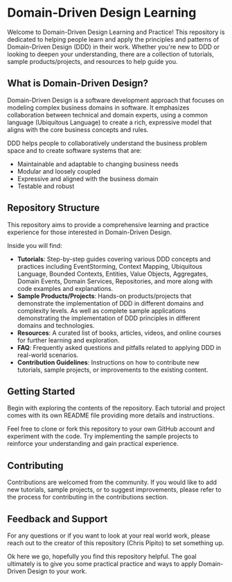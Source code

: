 # Domain-Driven Design Learning

Welcome to Domain-Driven Design Learning and Practice! This repository is dedicated to helping people learn and apply the principles and patterns of Domain-Driven Design (DDD) in their work. Whether you're new to DDD or looking to deepen your understanding, there are a collection of tutorials, sample products/projects, and resources to help guide you.

## What is Domain-Driven Design?

Domain-Driven Design is a software development approach that focuses on modeling complex business domains in software. It emphasizes collaboration between technical and domain experts, using a common language (Ubiquitous Language) to create a rich, expressive model that aligns with the core business concepts and rules.

DDD helps people to collaboratively understand the business problem space and to create software systems that are:

- Maintainable and adaptable to changing business needs
- Modular and loosely coupled
- Expressive and aligned with the business domain
- Testable and robust

## Repository Structure
This repository aims to provide a comprehensive learning and practice experience for those interested in Domain-Driven Design. 

Inside you will find:

- **Tutorials**: Step-by-step guides covering various DDD concepts and practices including EventStorming, Context Mapping, Ubiquitous Language, Bounded Contexts, Entities, Value Objects, Aggregates, Domain Events, Domain Services, Repositories, and more along with code examples and explanations.
- **Sample Products/Projects**: Hands-on products/projects that demonstrate the implementation of DDD in different domains and complexity levels. As well as complete sample applications demonstrating the implementation of DDD principles in different domains and technologies.
- **Resources**: A curated list of books, articles, videos, and online courses for further learning and exploration.
- **FAQ**: Frequently asked questions and pitfalls related to applying DDD in real-world scenarios.
- **Contribution Guidelines**: Instructions on how to contribute new tutorials, sample projects, or improvements to the existing content.

## Getting Started

Begin with exploring the contents of the repository. Each tutorial and project comes with its own README file providing more details and instructions.

Feel free to clone or fork this repository to your own GitHub account and experiment with the code. Try implementing the sample projects to reinforce your understanding and gain practical experience. 

## Contributing

Contributions are welcomed from the community. If you would like to add new tutorials, sample projects, or to suggest improvements, please refer to the process for contributing in the contributions section.

## Feedback and Support

For any questions or if you want to look at your real world work, please reach out to the creator of this repository (Chris Pipito) to set something up.

Ok here we go, hopefully you find this repository helpful. The goal ultimately is to give you some practical practice and ways to apply Domain-Driven Design to your work. 
